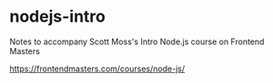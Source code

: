 # nodejs-intro

Notes to accompany Scott Moss's Intro Node.js course on Frontend Masters

https://frontendmasters.com/courses/node-js/
